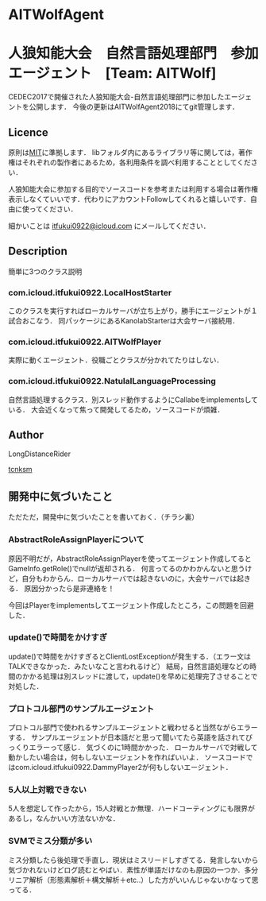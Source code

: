 # AITWolfAgent

人狼知能大会　自然言語処理部門　参加エージェント　[Team: AITWolf]
====

CEDEC2017で開催された人狼知能大会-自然言語処理部門に参加したエージェントを公開します．
今後の更新はAITWolfAgent2018にてgit管理します．

## Licence

原則は[MIT](https://github.com/tcnksm/tool/blob/master/LICENCE)に準拠します．
libフォルダ内にあるライブラリ等に関しては，著作権はそれぞれの製作者にあるため，各利用条件を調べ利用することとしてください．

人狼知能大会に参加する目的でソースコードを参考または利用する場合は著作権表示しなくていいです．代わりにアカウントFollowしてくれると嬉しいです．自由に使ってください．

細かいことは
itfukui0922@icloud.com
にメールしてください．

## Description
簡単に3つのクラス説明

### com.icloud.itfukui0922.LocalHostStarter
このクラスを実行すればローカルサーバが立ち上がり，勝手にエージェントが１試合おこなう．
同パッケージにあるKanolabStarterは大会サーバ接続用．

### com.icloud.itfukui0922.AITWolfPlayer
実際に動くエージェント．役職ごとクラスが分かれてたりはしない．

### com.icloud.itfukui0922.NatulalLanguageProcessing
自然言語処理するクラス．別スレッド動作するようにCallabeをimplementsしている．
大会近くなって焦って開発してるため，ソースコードが煩雑．

## Author
LongDistanceRider

[tcnksm](https://github.com/tcnksm)

## 開発中に気づいたこと
ただただ，開発中に気づいたことを書いておく．（チラシ裏）

### AbstractRoleAssignPlayerについて
原因不明だが，AbstractRoleAssignPlayerを使ってエージェント作成してるとGameInfo.getRole()でnullが返却される．
何言ってるのかわかんないと思うけど，自分もわからん．ローカルサーバでは起きないのに，大会サーバでは起きる．
原因分かったら是非連絡を！

今回はPlayerをimplementsしてエージェント作成したところ，この問題を回避した．

### update()で時間をかけすぎ
update()で時間をかけすぎるとClientLostExceptionが発生する．（エラー文はTALKできなかった．みたいなこと言われるけど）
結局，自然言語処理などの時間のかかる処理は別スレッドに渡して，update()を早めに処理完了させることで対処した．

### プロトコル部門のサンプルエージェント
プロトコル部門で使われるサンプルエージェントと戦わせると当然ながらエラーする．
サンプルエージェントが日本語だと思って聞いてたら英語を話されてびっくりエラーって感じ．
気づくのに1時間かかった．
ローカルサーバで対戦して動かしたい場合は，何もしないエージェントを作ればいいよ．
ソースコードではcom.icloud.itfukui0922.DammyPlayer2が何もしないエージェント．

### 5人以上対戦できない
5人を想定して作ったから，15人対戦とか無理．ハードコーティングにも限界があるし，なんかいい方法ないかな．

### SVMでミス分類が多い
ミス分類したら後処理で手直し．現状はミスリードしすぎてる．発言しないから気づかれないけどログ読むとやばい．素性が単語だけなのも原因の一つか．多分リニア解析（形態素解析＋構文解析＋etc..）した方がいいんじゃないかなって思ってる．

